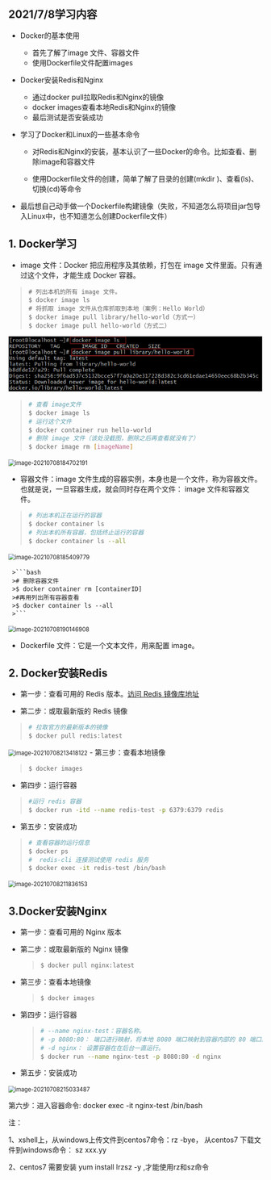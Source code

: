 ## 2021/7/8学习内容

- Docker的基本使用

  - 首先了解了image 文件、容器文件
  - 使用Dockerfile文件配置images

- Docker安装Redis和Nginx

  - 通过docker pull拉取Redis和Nginx的镜像
  - docker images查看本地Redis和Nginx的镜像
  - 最后测试是否安装成功

- 学习了Docker和Linux的一些基本命令

  - 对Redis和Nginx的安装，基本认识了一些Docker的命令。比如查看、删除image和容器文件

  - 使用Dockerfile文件的创建，简单了解了目录的创建(mkdir )、查看(ls)、切换(cd)等命令

- 最后想自己动手做一个Dockerfile构建镜像（失败，不知道怎么将项目jar包导入Linux中，也不知道怎么创建Dockerfile文件）

## 1. Docker学习

   - image 文件：Docker 把应用程序及其依赖，打包在 image 文件里面。只有通过这个文件，才能生成 Docker 容器。
   >```（）bash
   ># 列出本机的所有 image 文件。
   >$ docker image ls
   ># 将抓取 image 文件从仓库抓取到本地（案例：Hello World）
   >$ docker image pull library/hello-world（方式一）
   >$ docker image pull hello-world（方式二）
   >```

 ![](./images/image-20210708183758575.png)

  

   >```bash
   ># 查看 image文件
   >$ docker image ls
   ># 运行这个文件
   >$ docker container run hello-world
   ># 删除 image 文件（该处没截图，删除之后再查看就没有了）
   >$ docker image rm [imageName]
   >```

   <img src="C:\Users\meiji\AppData\Roaming\Typora\typora-user-images\image-20210708184702191.png" alt="image-20210708184702191" style="zoom:80%;" />

   - 容器文件：image 文件生成的容器实例，本身也是一个文件，称为容器文件。也就是说，一旦容器生成，就会同时存在两个文件： image 文件和容器文件。

   >```bash
   ># 列出本机正在运行的容器
   >$ docker container ls
   ># 列出本机所有容器，包括终止运行的容器
   >$ docker container ls --all
   >```

   <img src="C:\Users\meiji\AppData\Roaming\Typora\typora-user-images\image-20210708185409779.png" alt="image-20210708185409779" style="zoom:80%;" />

     >```bash
     ># 删除容器文件
     >$ docker container rm [containerID]
     >#再用列出所有容器查看
     >$ docker container ls --all
     >```

   <img src="C:\Users\meiji\AppData\Roaming\Typora\typora-user-images\image-20210708190146908.png" alt="image-20210708190146908" style="zoom:80%;" />

   - Dockerfile 文件：它是一个文本文件，用来配置 image。

## 2. Docker安装Redis

   - 第一步：查看可用的 Redis 版本。[访问 Redis 镜像库地址](https://hub.docker.com/_/redis?tab=tags。)

   - 第二步：或取最新版的 Redis 镜像

   >```bash
   ># 拉取官方的最新版本的镜像
   >$ docker pull redis:latest
   >```

   <img src="C:\Users\meiji\AppData\Roaming\Typora\typora-user-images\image-20210708213418122.png" alt="image-20210708213418122" style="zoom:80%;" />
   - 第三步：查看本地镜像

   >```bash
   >$ docker images
   >```

   - 第四步：运行容器

   >```bash
   >#运行 redis 容器
   >$ docker run -itd --name redis-test -p 6379:6379 redis
   >```

   - 第五步：安装成功

   >```bash
   ># 查看容器的运行信息
   >$ docker ps
   >#  redis-cli 连接测试使用 redis 服务
   >$ docker exec -it redis-test /bin/bash
   >```

<img src="C:\Users\meiji\AppData\Roaming\Typora\typora-user-images\image-20210708211836153.png" alt="image-20210708211836153" style="zoom:80%;" />

## 3.Docker安装Nginx

- 第一步：查看可用的 Nginx 版本
- 第二步：或取最新版的 Nginx 镜像

   >```bash
   >$ docker pull nginx:latest
   >```
- 第三步：查看本地镜像

   >```bash
   >$ docker images
   >```
- 第四步：运行容器
   >```bash
   ># --name nginx-test：容器名称。
   ># -p 8080:80： 端口进行映射，将本地 8080 端口映射到容器内部的 80 端口。
   ># -d nginx： 设置容器在在后台一直运行。
   >$ docker run --name nginx-test -p 8080:80 -d nginx
   >```
- 第五步：安装成功

<img src="C:\Users\meiji\AppData\Roaming\Typora\typora-user-images\image-20210708215033487.png" alt="image-20210708215033487" style="zoom:80%;" />



第六步：进入容器命令: docker exec -it nginx-test /bin/bash



注：

1、xshell上，从windows上传文件到centos7命令：rz -bye， 从centos7 下载文件到windows命令： sz xxx.yy

2、centos7 需要安装 yum install lrzsz -y  ,才能使用rz和sz命令